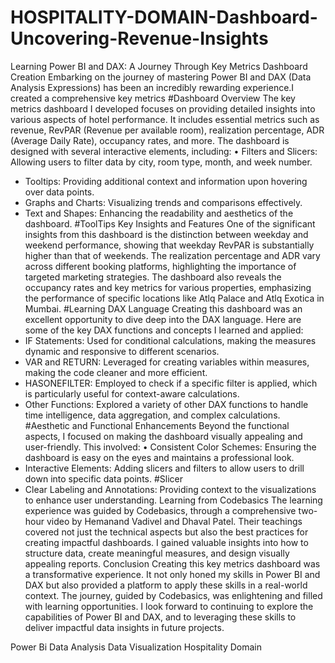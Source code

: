 # HOSPITALITY-DOMAIN-Dashboard-Uncovering-Revenue-Insights
Learning Power BI and DAX: A Journey Through Key Metrics Dashboard Creation Embarking on the journey of mastering Power BI and DAX (Data Analysis Expressions) has been an incredibly rewarding experience.I created a comprehensive key metrics 
#Dashboard Overview
The key metrics dashboard I developed focuses on providing detailed insights into various aspects of hotel performance. It includes essential metrics such as revenue, RevPAR (Revenue per available room), realization percentage, ADR (Average Daily Rate), occupancy rates, and more. The dashboard is designed with several interactive elements, including:
•	Filters and Slicers: Allowing users to filter data by city, room type, month, and week number.
- Tooltips: Providing additional context and information upon hovering over data points.
- Graphs and Charts: Visualizing trends and comparisons effectively.
- Text and Shapes: Enhancing the readability and aesthetics of the dashboard.
#ToolTips
Key Insights and Features
One of the significant insights from this dashboard is the distinction between weekday and weekend performance, showing that weekday RevPAR is substantially higher than that of weekends. The realization percentage and ADR vary across different booking platforms, highlighting the importance of targeted marketing strategies.
The dashboard also reveals the occupancy rates and key metrics for various properties, emphasizing the performance of specific locations like Atlq Palace and Atlq Exotica in Mumbai.
#Learning DAX Language
Creating this dashboard was an excellent opportunity to dive deep into the DAX language. Here are some of the key DAX functions and concepts I learned and applied:
- IF Statements: Used for conditional calculations, making the measures dynamic and responsive to different scenarios.
- VAR and RETURN: Leveraged for creating variables within measures, making the code cleaner and more efficient.
- HASONEFILTER: Employed to check if a specific filter is applied, which is particularly useful for context-aware calculations.
- Other Functions: Explored a variety of other DAX functions to handle time intelligence, data aggregation, and complex calculations.
#Aesthetic and Functional Enhancements
Beyond the functional aspects, I focused on making the dashboard visually appealing and user-friendly. This involved:
•	Consistent Color Schemes: Ensuring the dashboard is easy on the eyes and maintains a professional look. 
- Interactive Elements: Adding slicers and filters to allow users to drill down into specific data points.
#Slicer
- Clear Labeling and Annotations: Providing context to the visualizations to enhance user understanding.
Learning from Codebasics
The learning experience was guided by Codebasics, through a comprehensive two-hour video by Hemanand Vadivel and Dhaval Patel. Their teachings covered not just the technical aspects but also the best practices for creating impactful dashboards. I gained valuable insights into how to structure data, create meaningful measures, and design visually appealing reports.
Conclusion
Creating this key metrics dashboard was a transformative experience. It not only honed my skills in Power BI and DAX but also provided a platform to apply these skills in a real-world context. The journey, guided by Codebasics, was enlightening and filled with learning opportunities. I look forward to continuing to explore the capabilities of Power BI and DAX, and to leveraging these skills to deliver impactful data insights in future projects.

Power Bi  Data Analysis       Data Visualization Hospitality Domain




